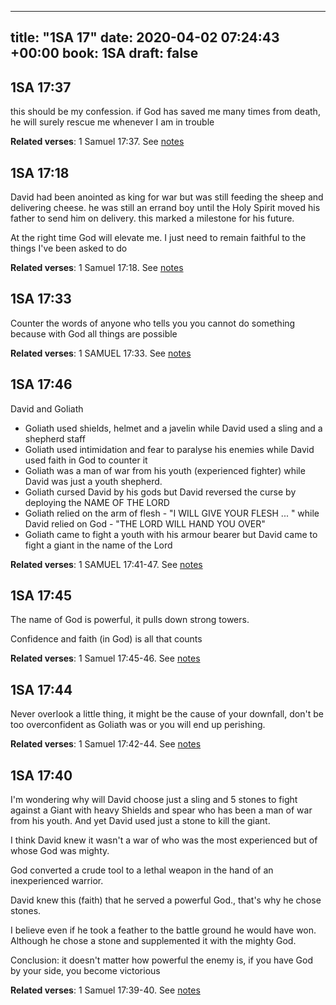 
---
title: "1SA 17"
date: 2020-04-02 07:24:43 +00:00
book: 1SA
draft: false
---

## 1SA 17:37

this should be my confession. if God has saved me many times from death, he will surely rescue me whenever I am in trouble

**Related verses**: 1 Samuel 17:37. See [notes](https://my.bible.com/notes/3398697244265538431)


## 1SA 17:18

David had been anointed as king for war but was still feeding the sheep and delivering cheese. he was still an errand boy until the Holy Spirit moved his father to send him on delivery. this marked a milestone for his future.

At the right time God will elevate me. I just need to remain faithful to the things I've been asked to do

**Related verses**: 1 Samuel 17:18. See [notes](https://my.bible.com/notes/3398692530446656323)


## 1SA 17:33

Counter the words of anyone who tells you you cannot do something because with God all things are possible

**Related verses**: 1 SAMUEL 17:33. See [notes](https://my.bible.com/notes/2631847791748178142)


## 1SA 17:46

David and Goliath 
- Goliath used shields, helmet and a javelin while David used a sling and a shepherd staff
- Goliath used intimidation and fear to paralyse his enemies while David used faith in God to counter it
- Goliath was a man of war from his youth (experienced fighter) while David was just a youth shepherd.
- Goliath cursed David by his gods but David reversed the curse by deploying the NAME OF THE LORD
- Goliath relied on the arm of flesh - "I WILL GIVE YOUR FLESH ... " while David relied on God - "THE LORD WILL HAND YOU OVER"
- Goliath came to fight a youth with his armour bearer but David came to fight a giant in the name of the Lord

**Related verses**: 1 SAMUEL 17:41-47. See [notes](https://my.bible.com/notes/2631579612882920234)


## 1SA 17:45

The name of God is powerful, it pulls down strong towers. 

Confidence and faith (in God) is all that counts

**Related verses**: 1 Samuel 17:45-46. See [notes](https://my.bible.com/notes/2270970203087823424)


## 1SA 17:44

Never overlook a little thing, it might be the cause of your downfall, don't be too overconfident as Goliath was or you will end up perishing.

**Related verses**: 1 Samuel 17:42-44. See [notes](https://my.bible.com/notes/2270968660036936252)


## 1SA 17:40

I'm wondering why will David choose just a sling and 5 stones to fight against a Giant with heavy Shields and spear who has been a man of war from his youth. And yet David used just a stone to kill the giant. 

I think David knew it wasn't a war of who was the most experienced but of whose God was mighty. 

God converted a crude tool to a lethal weapon in the hand of an inexperienced warrior. 

David knew this (faith) that he served a powerful God., that's why he chose stones. 

I believe even if he took a feather to the battle ground he would have won. Although he chose a stone and supplemented it with the mighty God.

Conclusion: it doesn't matter how powerful the enemy is, if you have God by your side, you become victorious

**Related verses**: 1 Samuel 17:39-40. See [notes](https://my.bible.com/notes/2270965280719757882)

